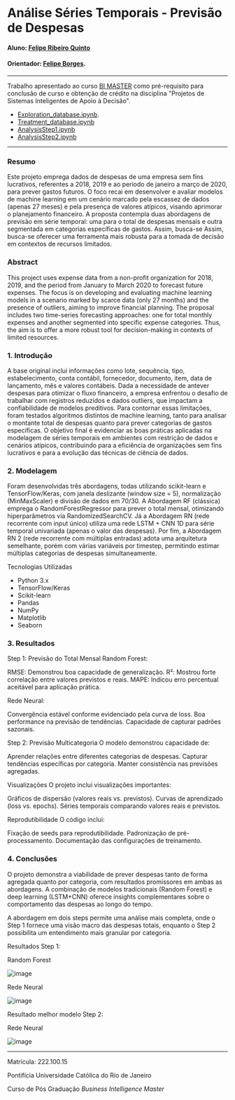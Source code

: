 <!-- antes de enviar a versão final, solicitamos que todos os comentários, colocados para orientação ao aluno, sejam removidos do arquivo -->
# Análise Séries Temporais - Previsão de Despesas

#### Aluno: [Felipe Ribeiro Quinto](https://github.com/felipequinto)
#### Orientador: [Felipe Borges](https://github.com/FelipeBorgesC).

---

Trabalho apresentado ao curso [BI MASTER](https://ica.puc-rio.ai/bi-master) como pré-requisito para conclusão de curso e obtenção de crédito na disciplina "Projetos de Sistemas Inteligentes de Apoio à Decisão".

<!-- para os links a seguir, caso os arquivos estejam no mesmo repositório que este README, não há necessidade de incluir o link completo: basta incluir o nome do arquivo, com extensão, que o GitHub completa o link corretamente -->
- [Exploration_database.ipynb](Exploration_database.ipynb). <!-- caso não aplicável, remover esta linha -->
- [Treatment_database.ipynb](Treatment_database.ipynb)
- [AnalysisStep1.ipynb](AnalysisStep1.ipynb)
- [AnalysisStep2.ipynb](AnalysisStep2.ipynb)
  
---

### Resumo
Este projeto emprega dados de despesas de uma empresa sem fins lucrativos, referentes a 2018, 2019 e ao período de janeiro a março de 2020, para prever gastos futuros. O foco recai em desenvolver e avaliar modelos de machine learning em um cenário marcado pela escassez de dados (apenas 27 meses) e pela presença de valores atípicos, visando aprimorar o planejamento financeiro. A proposta contempla duas abordagens de previsão em série temporal: uma para o total de despesas mensais e outra segmentada em categorias específicas de gastos. Assim, busca-se Assim, busca-se oferecer uma ferramenta mais robusta para a tomada de decisão em contextos de recursos limitados.
<!-- trocar o texto abaixo pelo resumo do trabalho, em português -->

### Abstract <!-- Opcional! Caso não aplicável, remover esta seção -->

<!-- trocar o texto abaixo pelo resumo do trabalho, em inglês -->
This project uses expense data from a non-profit organization for 2018, 2019, and the period from January to March 2020 to forecast future expenses. The focus is on developing and evaluating machine learning models in a scenario marked by scarce data (only 27 months) and the presence of outliers, aiming to improve financial planning. The proposal includes two time-series forecasting approaches: one for total monthly expenses and another segmented into specific expense categories. Thus, the aim is to offer a more robust tool for decision-making in contexts of limited resources.


### 1. Introdução
A base original inclui informações como lote, sequência, tipo, estabelecimento, conta contábil, fornecedor, documento, item, data de lançamento, mês e valores contábeis. Dada a necessidade de antever despesas para otimizar o fluxo financeiro, a empresa enfrentou o desafio de trabalhar com registros reduzidos e dados outliers, que impactam a confiabilidade de modelos preditivos. Para contornar essas limitações, foram testados algoritmos distintos de machine learning, tanto para analisar o montante total de despesas quanto para prever categorias de gastos específicas. O objetivo final é evidenciar as boas práticas aplicadas na modelagem de séries temporais em ambientes com restrição de dados e cenários atípicos, contribuindo para a eficiência de organizações sem fins lucrativos e para a evolução das técnicas de ciência de dados.

### 2. Modelagem
Foram desenvolvidas três abordagens, todas utilizando scikit-learn e TensorFlow/Keras, com janela deslizante (window size = 5), normalização (MinMaxScaler) e divisão de dados em 70/30. A Abordagem RF (clássica) emprega o RandomForestRegressor para prever o total mensal, otimizando hiperparâmetros via RandomizedSearchCV. Já a Abordagem RN (rede recorrente com input único) utiliza uma rede LSTM + CNN 1D para série temporal univariada (apenas o valor das despesas). Por fim, a Abordagem RN 2 (rede recorrente com múltiplas entradas) adota uma arquitetura semelhante, porém com várias variáveis por timestep, permitindo estimar múltiplas categorias de despesas simultaneamente.

Tecnologias Utilizadas

- Python 3.x
- TensorFlow/Keras
- Scikit-learn
- Pandas
- NumPy
- Matplotlib
- Seaborn

### 3. Resultados

Step 1: Previsão do Total Mensal
Random Forest:

RMSE: Demonstrou boa capacidade de generalização.
R²: Mostrou forte correlação entre valores previstos e reais.
MAPE: Indicou erro percentual aceitável para aplicação prática.

Rede Neural:

Convergência estável conforme evidenciado pela curva de loss.
Boa performance na previsão de tendências.
Capacidade de capturar padrões sazonais.

Step 2: Previsão Multicategoria
O modelo demonstrou capacidade de:

Aprender relações entre diferentes categorias de despesas.
Capturar tendências específicas por categoria.
Manter consistência nas previsões agregadas.

Visualizações
O projeto inclui visualizações importantes:

Gráficos de dispersão (valores reais vs. previstos).
Curvas de aprendizado (loss vs. epochs).
Séries temporais comparando valores reais e previstos.

Reprodutibilidade
O código inclui:

Fixação de seeds para reprodutibilidade.
Padronização de pré-processamento.
Documentação das configurações de treinamento.


### 4. Conclusões

O projeto demonstra a viabilidade de prever despesas tanto de forma agregada quanto por categoria, com resultados promissores em ambas as abordagens. A combinação de modelos tradicionais (Random Forest) e deep learning (LSTM+CNN) oferece insights complementares sobre o comportamento das despesas ao longo do tempo.

A abordagem em dois steps permite uma análise mais completa, onde o Step 1 fornece uma visão macro das despesas totais, enquanto o Step 2 possibilita um entendimento mais granular por categoria.

Resultados Step 1:

Random Forest

![image](https://github.com/user-attachments/assets/006e6d20-fa67-4a60-b112-6c5b58322e46)

Rede Neural

![image](https://github.com/user-attachments/assets/4343cf53-0152-4386-b370-95cec2a27cf2)

Resultado melhor modelo Step 2:

Rede Neural

![image](https://github.com/user-attachments/assets/aaedfb99-95f9-4d69-8c28-84fd5dd0c618)

---

Matrícula: 222.100.15

Pontifícia Universidade Católica do Rio de Janeiro

Curso de Pós Graduação *Business Intelligence Master*
